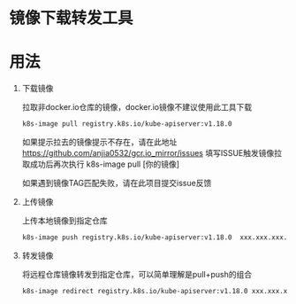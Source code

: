 # 镜像下载转发工具

# 用法

1. 下载镜像

    拉取非docker.io仓库的镜像，docker.io镜像不建议使用此工具下载    

    ```bash
    k8s-image pull registry.k8s.io/kube-apiserver:v1.18.0
    ```

    如果提示拉去的镜像提示不存在，请在此地址 https://github.com/anjia0532/gcr.io_mirror/issues 填写ISSUE触发镜像拉取成功后再次执行  k8s-image pull [你的镜像]

    如果遇到镜像TAG匹配失败，请在此项目提交issue反馈

3. 上传镜像

    上传本地镜像到指定仓库

    ```bash
    k8s-image push registry.k8s.io/kube-apiserver:v1.18.0  xxx.xxx.xxx.xxx:xxxx
    ```

4. 转发镜像

    将远程仓库镜像转发到指定仓库，可以简单理解是pull+push的组合
    
    ```bash
    k8s-image redirect registry.k8s.io/kube-apiserver:v1.18.0 xxx.xxx.xxx.xxx:xxxx
    ```
